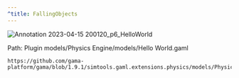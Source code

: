 ```yaml
---
^title: FallingObjects
---
```


![Annotation 2023-04-15 200120_p6_HelloWorld](https://user-images.githubusercontent.com/4437331/232246100-6ab90a5d-3142-479e-ad2b-b3cfe7c37f12.png)

Path: Plugin models/Physics Engine/models/Hello World.gaml

```gaml reference
https://github.com/gama-platform/gama/blob/1.9.1/simtools.gaml.extensions.physics/models/Physics%20Engine/models/Hello%20World.gaml
```


